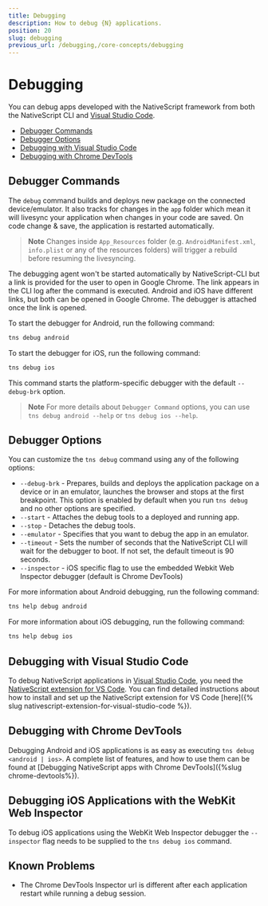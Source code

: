 ```yaml
---
title: Debugging
description: How to debug {N} applications.
position: 20
slug: debugging
previous_url: /debugging,/core-concepts/debugging
---
```


# Debugging

You can debug apps developed with the NativeScript framework from both the NativeScript CLI and [Visual Studio Code](https://code.visualstudio.com/).

* [Debugger Commands](#debugger-commands)
* [Debugger Options](#debugger-options)
* [Debugging with Visual Studio Code](#debugging-with-visual-studio-code)
* [Debugging with Chrome DevTools](#debugging-with-chrome-devtools)

## Debugger Commands

The `debug` command builds and deploys new package on the connected device/emulator.
It also tracks for changes in the `app` folder which mean it will livesync your application
when changes in your code are saved. On code change & save, the application is restarted automatically.

> **Note** Changes inside `App_Resources` folder (e.g. `AndroidManifest.xml`, `info.plist` or any of the resources folders) will trigger a rebuild before resuming the livesyncing.

The debugging agent won't be started automatically by NativeScript-CLI but a link is provided for the user to open in Google Chrome. The link appears in the CLI log after the command is executed. Android and iOS have different links, but both can be opened in Google Chrome. The debugger is attached once the link is opened.

To start the debugger for Android, run the following command:

```Bash
tns debug android
```

To start the debugger for iOS, run the following command:

```Bash
tns debug ios
```

This command starts the platform-specific debugger with the default `--debug-brk` option.

> **Note** For more details about `Debugger Command` options, you can use `tns debug android --help` or `tns debug ios --help`.

## Debugger Options

You can customize the `tns debug` command using any of the following options:
* `--debug-brk` - Prepares, builds and deploys the application package on a device or in an emulator, launches the browser and stops at the first breakpoint. This option is enabled by default when you run `tns debug` and no other options are specified.
* `--start` - Attaches the debug tools to a deployed and running app.
* `--stop` - Detaches the debug tools.
* `--emulator` - Specifies that you want to debug the app in an emulator.
* `--timeout` - Sets the number of seconds that the NativeScript CLI will wait for the debugger to boot. If not set, the default timeout is 90 seconds.
* `--inspector` - iOS specific flag to use the embedded Webkit Web Inspector debugger (default is Chrome DevTools)

For more information about Android debugging, run the following command:

```Bash
tns help debug android
```

For more information about iOS debugging, run the following command:

```Bash
tns help debug ios
```

## Debugging with Visual Studio Code

To debug NativeScript applications in [Visual Studio Code](https://code.visualstudio.com/), you need the [NativeScript extension for VS Code](https://marketplace.visualstudio.com/items?itemName=Telerik.nativescript). You can find detailed instructions about how to install and set up the NativeScript extension for VS Code [here]({% slug nativescript-extension-for-visual-studio-code %}).

## Debugging with Chrome DevTools

Debugging Android and iOS applications is as easy as executing `tns debug <android | ios>`. A complete list of features, and how to use them can be found at [Debugging NativeScript apps with Chrome DevTools]({%slug chrome-devtools%}).

## Debugging iOS Applications with the WebKit Web Inspector

To debug iOS applications using the WebKit Web Inspector debugger the `--inspector` flag needs to be supplied to the `tns debug ios` command.

## Known Problems

- The Chrome DevTools Inspector url is different after each application restart while running a debug session.
